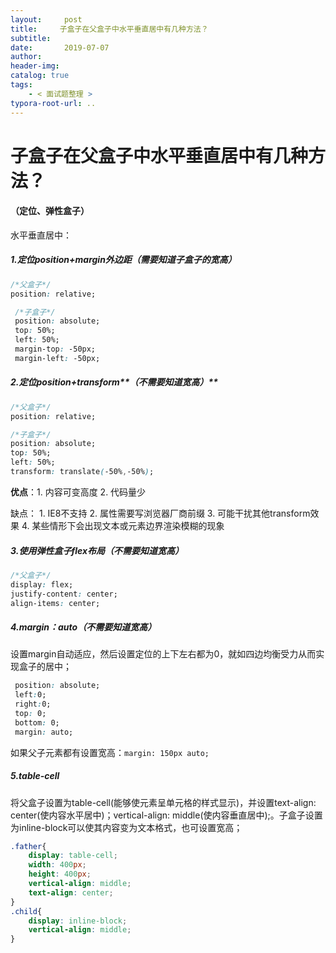 ```yaml
---
layout:     post
title:     子盒子在父盒子中水平垂直居中有几种方法？
subtitle:  
date:       2019-07-07
author:     
header-img: 
catalog: true
tags:
    - < 面试题整理 >
typora-root-url: ..
---
```




# 子盒子在父盒子中水平垂直居中有几种方法？

#### （定位、弹性盒子）

水平垂直居中：

##### 1.定位position+margin外边距（需要知道子盒子的宽高）

```css
/*父盒子*/
position: relative;
```

```css
 /*子盒子*/
 position: absolute;            
 top: 50%;            
 left: 50%;            
 margin-top: -50px;            
 margin-left: -50px;
```

##### 2.定位position+transform**（不需要知道宽高）**

```css
/*父盒子*/
position: relative;
```

```css
/*子盒子*/
position: absolute;            
top: 50%;            
left: 50%;            
transform: translate(-50%,-50%);
```

**优点**：1. 内容可变高度 2. 代码量少 

缺点： 1. IE8不支持 2. 属性需要写浏览器厂商前缀 3. 可能干扰其他transform效果 4. 某些情形下会出现文本或元素边界渲染模糊的现象

##### 3.使用弹性盒子flex布局（不需要知道宽高）

```css
/*父盒子*/ 
display: flex;
justify-content: center; 
align-items: center;
```

##### 4.margin：auto（不需要知道宽高）

设置margin自动适应，然后设置定位的上下左右都为0，就如四边均衡受力从而实现盒子的居中；

```css
 position: absolute;        
 left:0;        
 right:0;        
 top: 0;        
 bottom: 0;       
 margin: auto;
```

如果父子元素都有设置宽高：`margin: 150px auto;`

##### 5.table-cell

将父盒子设置为table-cell(能够使元素呈单元格的样式显示)，并设置text-align: center(使内容水平居中)；vertical-align: middle(使内容垂直居中);。子盒子设置为inline-block可以使其内容变为文本格式，也可设置宽高；

```css
.father{    
	display: table-cell;    
	width: 400px;    
	height: 400px;    
	vertical-align: middle;     
	text-align: center;
}
.child{    
	display: inline-block;    
	vertical-align: middle;
}
```
